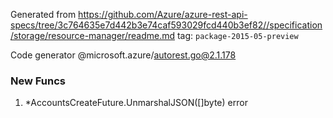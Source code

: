 Generated from https://github.com/Azure/azure-rest-api-specs/tree/3c764635e7d442b3e74caf593029fcd440b3ef82//specification/storage/resource-manager/readme.md tag: `package-2015-05-preview`

Code generator @microsoft.azure/autorest.go@2.1.178


### New Funcs

1. *AccountsCreateFuture.UnmarshalJSON([]byte) error
